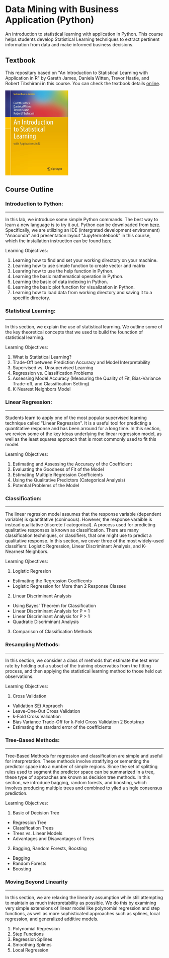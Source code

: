 # Data Mining with Business Application (Python)
An introduction to statistical learning with application in Python.  This course helps students develop Statistical Learning techniques to extract pertinent information from data and make informed business decisions.

## Textbook
This repositary based on "An Introduction to Statistical Learning with Application in R" by Gareth James, Daniela Witten, Trevor Hastie, and Robert Tibshirani in this course.  You can check the textbook details [online](http://faculty.marshall.usc.edu/gareth-james/).

<img src="./images/ISL Cover.jpg" width="200" height="270">

## Course Outline
### Introduction to Python:
---
In this lab, we introduce some simple Python commands.  The best way to learn a new language is to try it out.  Python can be downloaded from [here](https://www.python.org/downloads/).  Specifically, we are utilizing an IDE (intergrated development environment) "Anaconda" and presentation layout "Jupyternotebook" in this course, which the installation instruction can be found [here](https://jupyter.org/install)

Learning Objectives:
1. Learning how to find and set your working directory on your machine.
2. Learning how to use simple function to create vector and matrix
3. Leanring how to use the help function in Python.
4. Learning the basic mathematical operation in Python.
5. Learning the basic of data indexing in Python.
6. Learning the basic plot function for visualization in Python.
7. Learning how to load data from working directory and saving it to a specific directory.


### Statistical Learning:
---
In this section, we explain the use of statistical learning.  We outline some of the key theoretical concepts that we used to build the founction of statistical learning.

Learning Objectives:
1. What is Statistical Learning?
2. Trade-Off between Prediction Accuracy and Model Interpretability
3. Supervised vs. Unsupervised Learning
4. Regression vs. Classification Problems
5. Assessing Model Accuracy (Measuring the Quality of Fit, Bias-Variance Trade-off, and Classification Setting)
6. K-Nearest Neighbors Model

### Linear Regression:
---
Students learn to apply one of the most popular supervised learning technique called "Linear Regression".  It is a useful tool for predicting a quantitative response and has been arround for a long time.  In this section, we review some of the key ideas underlying the linear regression model, as well as the least squares approach that is most commonly used to fit this model.

Learning Objectives:
1. Estimating and Assessing the Accuracy of the Coefficient
2. Evaluating the Goodness of Fit of the Model
3. Estimating Multiple Regression Coefficients
4. Using the Qualitative Predictors (Categorical Analysis)
5. Potential Problems of the Model

### Classification:
---
The linear regrssion model assumes that the response variable (dependent variable) is quantitative (coninuous).  However, the response varaible is instead qualitative (discrete / categorical).  A process used for predicting qualitative responses is known as classification.  There are many classification techniques, or classifiers, that one might use to predict a qualitative response.  In this section, we cover three of the most widely-used classifiers: Logistic Regression, Linear Discriminant Analysis, and K-Nearnest Neighbors.

Learning Ojbectives:
1. Logistic Regresion
- Estimating the Regression Coefficents
- Logistic Regression for More than 2 Response Classes
2. Linear Discriminant Analysis
- Using Bayes' Theorem for Classification
- Linear Discriminant Analysis for P = 1
- Linear Discriminant Analysis for P > 1
- Quadratic Discriminant Analysis
3. Comparison of Classification Methods

### Resampling Methods:
---
In this section, we consider a class of methods that estimate the test error rate by holding out a subset of the training observatios from the fitting process, and then applying the statistical learning method to those held out observations.

Learning Objectives:
1. Cross Validation
- Validation SEt Appraoch
- Leave-One-Out Cross Validation
- k-Fold Cross Validation
- Bias Variance Trade-Off for k-Fold Cross Validation
2 Bootstrap
- Estimating the stardard error of the coefficients

### Tree-Based Methods:
---
Tree-Based Methods for regression and classification are simple and useful for interpretation.  These methods involve stratifying or sementing the predictor space into a number of simple regions.  Since the set of splitting rules used to segment the predictor space can be summarized in a tree, these type of approaches are known as decision tree methods.  In this section, we introduce bagging, random forests, and boosting, which involves producing multiple trees and combined to yiled a single consensus prediction.

Learning Objectives:
1. Basic of Decision Tree
- Regression Tree
- Classification Trees
- Trees vs. Linear Models
- Advantages and Disavantages of Trees
2. Bagging, Random Forests, Boosting
- Bagging
- Random Forests
- Boosting

### Moving Beyond Linearity
---
In this section, we are relaxing the linearity assumption while still attempting to maintain as much interpretability as possible.  We do this by examining very simple extensions of linear model like polynomial regression and step functions, as well as more sophisticated approaches such as splines, local regression, and generalized additive models.
1. Polynomial Regression
2. Step Functions
3. Regression Splines
4. Smoothing Splines
5. Local Regression
